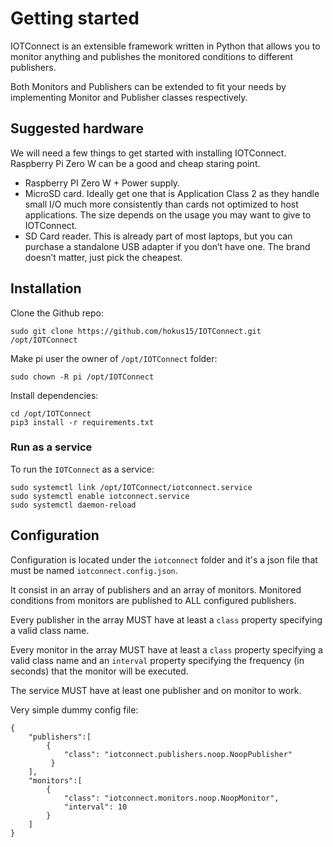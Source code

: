 # Getting started

IOTConnect is an extensible framework written in Python that allows you to monitor anything and publishes the monitored conditions to different publishers.

Both Monitors and Publishers can be extended to fit your needs by implementing Monitor and Publisher classes respectively.

## Suggested hardware

We will need a few things to get started with installing IOTConnect. Raspberry Pi Zero W can be a good and cheap staring point.

-   Raspberry PI Zero W + Power supply.
-   MicroSD card. Ideally get one that is Application Class 2 as they handle small I/O much more consistently than cards not optimized to host applications. The size depends on the usage you may want to give to IOTConnect.
-  SD Card reader. This is already part of most laptops, but you can purchase a standalone USB adapter if you don’t have one. The brand doesn’t matter, just pick the cheapest.

## Installation

Clone the Github repo:
```
sudo git clone https://github.com/hokus15/IOTConnect.git /opt/IOTConnect
```

Make pi user the owner of `/opt/IOTConnect` folder:
```
sudo chown -R pi /opt/IOTConnect
```

Install dependencies:
```
cd /opt/IOTConnect
pip3 install -r requirements.txt
```

### Run as a service

To run the `IOTConnect` as a service:

```
sudo systemctl link /opt/IOTConnect/iotconnect.service
sudo systemctl enable iotconnect.service
sudo systemctl daemon-reload
```

## Configuration

Configuration is located under the ```iotconnect``` folder and it's a json file that must be named ```iotconnect.config.json```.

It consist in an array of publishers and an array of monitors. Monitored conditions from monitors are published to ALL configured publishers.

Every publisher in the array MUST have at least a ```class``` property specifying a valid class name.

Every monitor in the array MUST have at least a ```class``` property specifying a valid class name and an ```interval``` property specifying the frequency (in seconds) that the monitor will be executed.

The service MUST have at least one publisher and on monitor to work.

Very simple dummy config file:

```
{
    "publishers":[
        {
            "class": "iotconnect.publishers.noop.NoopPublisher"
         }
    ],
    "monitors":[
        {
            "class": "iotconnect.monitors.noop.NoopMonitor",
            "interval": 10
        }
    ]
}
```
